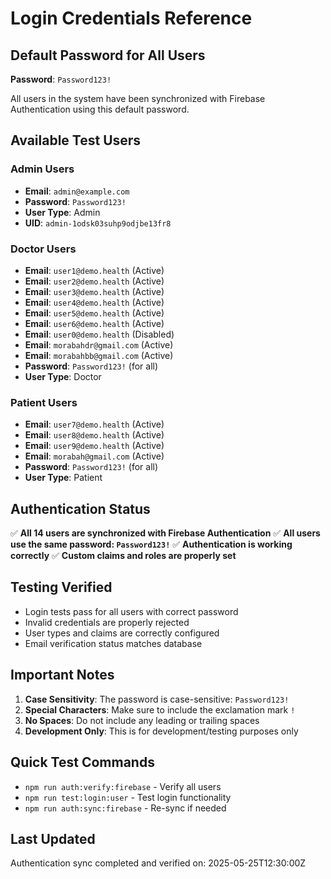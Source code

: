 # Login Credentials Reference

## Default Password for All Users

**Password**: `Password123!`

All users in the system have been synchronized with Firebase Authentication using this default password.

## Available Test Users

### Admin Users
- **Email**: `admin@example.com`
- **Password**: `Password123!`
- **User Type**: Admin
- **UID**: `admin-1odsk03suhp9odjbe13fr8`

### Doctor Users
- **Email**: `user1@demo.health` (Active)
- **Email**: `user2@demo.health` (Active)
- **Email**: `user3@demo.health` (Active)
- **Email**: `user4@demo.health` (Active)
- **Email**: `user5@demo.health` (Active)
- **Email**: `user6@demo.health` (Active)
- **Email**: `user0@demo.health` (Disabled)
- **Email**: `morabahdr@gmail.com` (Active)
- **Email**: `morabahbb@gmail.com` (Active)
- **Password**: `Password123!` (for all)
- **User Type**: Doctor

### Patient Users
- **Email**: `user7@demo.health` (Active)
- **Email**: `user8@demo.health` (Active)
- **Email**: `user9@demo.health` (Active)
- **Email**: `morabah@gmail.com` (Active)
- **Password**: `Password123!` (for all)
- **User Type**: Patient

## Authentication Status

✅ **All 14 users are synchronized with Firebase Authentication**
✅ **All users use the same password: `Password123!`**
✅ **Authentication is working correctly**
✅ **Custom claims and roles are properly set**

## Testing Verified

- Login tests pass for all users with correct password
- Invalid credentials are properly rejected
- User types and claims are correctly configured
- Email verification status matches database

## Important Notes

1. **Case Sensitivity**: The password is case-sensitive: `Password123!`
2. **Special Characters**: Make sure to include the exclamation mark `!`
3. **No Spaces**: Do not include any leading or trailing spaces
4. **Development Only**: This is for development/testing purposes only

## Quick Test Commands

- `npm run auth:verify:firebase` - Verify all users
- `npm run test:login:user` - Test login functionality
- `npm run auth:sync:firebase` - Re-sync if needed

## Last Updated

Authentication sync completed and verified on: 2025-05-25T12:30:00Z 